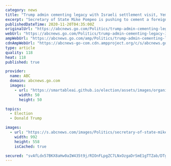 ```yaml
---
category: news
title: "Trump admin cementing legacy with Israeli settlement visit, Yemen and Iran sanctions"
excerpt: "Secretary of State Mike Pompeo is pushing to cement a foreign policy legacy for an administration in its final days."
publishedDateTime: 2020-11-20T04:35:00Z
originalUrl: "https://abcnews.go.com/Politics/trump-admin-cementing-legacy-israeli-settlement-visit-yemen/story?id=74253562"
webUrl: "https://abcnews.go.com/Politics/trump-admin-cementing-legacy-israeli-settlement-visit-yemen/story?id=74253562"
ampWebUrl: "https://abcnews.go.com/amp/Politics/trump-admin-cementing-legacy-israeli-settlement-visit-yemen/story?id=74253562"
cdnAmpWebUrl: "https://abcnews-go-com.cdn.ampproject.org/c/s/abcnews.go.com/amp/Politics/trump-admin-cementing-legacy-israeli-settlement-visit-yemen/story?id=74253562"
type: article
quality: 118
heat: 118
published: true

provider:
  name: ABC
  domain: abcnews.go.com
  images:
    - url: "https://smartableai.github.io/election/assets/images/organizations/abcnews.go.com-50x50.jpg"
      width: 50
      height: 50

topics:
  - Election
  - Donald Trump

images:
  - url: "https://s.abcnews.com/images/Politics/secretary-of-state-mike-pompeo-israel-istanbul-03-gty-llr-201118_1605725887675_hpMain_16x9_992.jpg"
    width: 992
    height: 558
    isCached: true

secured: "svAfLdx57BKX8aHw0aIW435t9j/RIOnFLpgZC7LNxOzgaDrSmE1gTTZab/DTgI99CjQdNDyb4zpmYMPfAvllk09R7UluZ6dgWqEIs1iEVvXFbs3kfOGYejAKPvd5dJ+YR4WUg/TsjFHxXpEVtahhLFVpR8hSUPicqTile2m6ISfYQj75onF4yzl/uSZVcrBB7GAwi+iAXCAw5BKMq7MSRtrMqITRoWWiIw7JsB05Ut+yLp9xGCHBxLeHEYgN+SyIV4GFLyLODPpeo5mw/Z8lF+m9G5fAa2By1RhVI5QaEm0q0GkcRux/AvugJBc1GlH+Qx5Gx4OjRhgUNwZgPSkFSixL5kohiPBDwDp6xTsdPNU=;FG6W6VzEnAImhwGWA0LN0g=="
---
```


